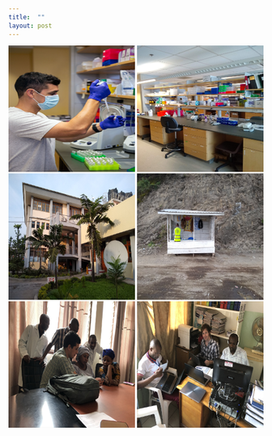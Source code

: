 ```yaml
---
title:  ""
layout: post
---
```

<img src="/assets/pipette.jpg" alt="Pipetting" width="250" height="250"/>
<img src="/assets/lab.jpg" alt="Lab" width="250" height="250"/>
<img src="/assets/heal.jpg" alt="HEAL Africa Hospital" width="250" height="250"/>
<img src="/assets/ph.jpg" alt="Ebola checkpoint" width="250" height="250"/>
<img src="/assets/teach.jpg" alt="Training the data collection team" width="250" height="250"/>
<img src="/assets/data_team.jpg" alt="Training the data analysis team" width="250" height="250"/>

